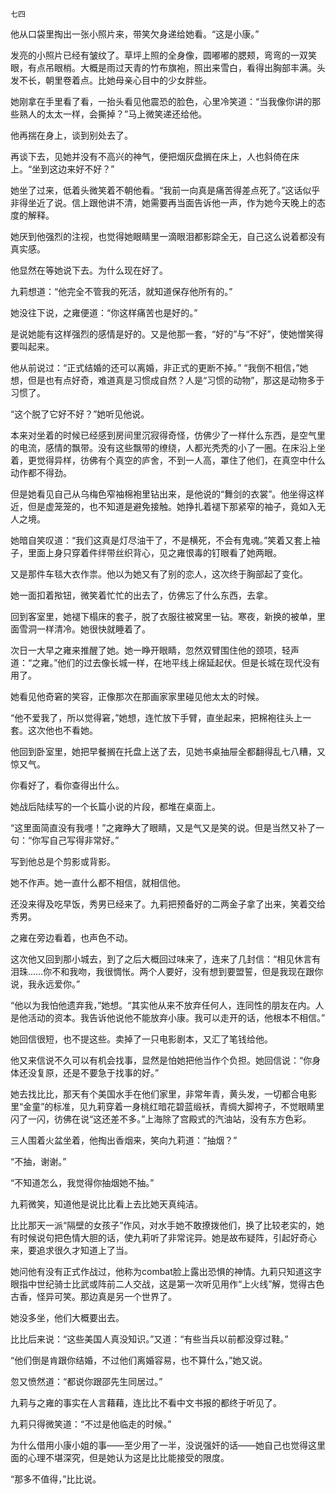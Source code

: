     七四 

   他从口袋里掏出一张小照片来，带笑欠身递给她看。“这是小康。”

   发亮的小照片已经有皱纹了。草坪上照的全身像，圆嘟嘟的腮颊，弯弯的一双笑眼，有点吊眼梢。大概是雨过天青的竹布旗袍，照出来雪白，看得出胸部丰满。头发不长，朝里卷着点。比她母亲心目中的少女胖些。

   她刚拿在手里看了看，一抬头看见他震恐的脸色，心里冷笑道：“当我像你讲的那些熟人的太太一样，会撕掉？”马上微笑递还给他。

   他再揣在身上，谈到别处去了。

   再谈下去，见她并没有不高兴的神气，便把烟灰盘搁在床上，人也斜倚在床上。“坐到这边来好不好？”

   她坐了过来，低着头微笑着不朝他看。“我前一向真是痛苦得差点死了。”这话似乎非得坐近了说。信上跟他讲不清，她需要再当面告诉他一声，作为她今天晚上的态度的解释。

   她厌到他强烈的注视，也觉得她眼睛里一滴眼泪都影踪全无，自己这么说着都没有真实感。

   他显然在等她说下去。为什么现在好了。

   九莉想道：“他完全不管我的死活，就知道保存他所有的。”

   她没往下说，之雍便道：“你这样痛苦也是好的。”

   是说她能有这样强烈的感情是好的。又是他那一套，“好的”与“不好”，使她憎笑得要叫起来。

   他从前说过：“正式结婚的还可以离婚，非正式的更断不掉。” “我倒不相信，”她想，但是也有点好奇，难道真是习惯成自然？人是“习惯的动物”，那这是动物多于习惯了。

   “这个脱了它好不好？”她听见他说。

   本来对坐着的时候已经感到房间里沉寂得奇怪，仿佛少了一样什么东西，是空气里的电流，感情的飘带。没有这些飘带的缭绕，人都光秃秃的小了一圈。在床沿上坐着，更觉得异样，彷佛有个真空的庐舍，不到一人高，罩住了他们，在真空中什么动作都不得劲。

   但是她看见自己从乌梅色窄袖棉袍里钻出来，是他说的“舞剑的衣裳”。他坐得这样近，但是虚笼笼的，也不知道是避免接触。她挣扎着褪下那紧窄的袖子，竟如入无人之境。

   她暗自笑叹道：“我们这真是灯尽油干了，不是横死，不会有鬼魂。”笑着又套上袖子，里面上身只穿着件绊带丝织背心，见之雍恨毒的钉眼看了她两眼。

   又是那件车毯大衣作祟。他以为她又有了别的恋人，这次终于胸部起了变化。

   她一面扣着揿钮，微笑着忙忙的出去了，仿佛忘了什么东西，去拿。

   回到客室里，她褪下榻床的套子，脱了衣服往被窝里一钻。寒夜，新换的被单，里面雪洞一样清冷。她很快就睡着了。

   次日一大早之雍来推醒了她。她一睁开眼睛，忽然双臂围住他的颈项，轻声道：“之雍。”他们的过去像长城一样，在地平线上绵延起伏。但是长城在现代没有用了。

   她看见他奇窘的笑容，正像那次在那画家家里碰见他太太的时候。

   “他不爱我了，所以觉得窘，”她想，连忙放下手臂，直坐起来，把棉袍往头上一套。这次他也不看她。

   他回到卧室里，她把早餐搁在托盘上送了去，见她书桌抽屉全都翻得乱七八糟，又惊又气。

   你看好了，看你查得出什么。

   她战后陆续写的一个长篇小说的片段，都堆在桌面上。

   “这里面简直没有我嚜！”之雍睁大了眼睛，又是气又是笑的说。但是当然又补了一句：“你写自己写得非常好。”

   写到他总是个剪影或背影。

   她不作声。她一直什么都不相信，就相信他。

   还没来得及吃早饭，秀男已经来了。九莉把预备好的二两金子拿了出来，笑着交给秀男。

   之雍在旁边看着，也声色不动。

   这次他又回到那小城去，到了之后大概回过味来了，连来了几封信：“相见休言有泪珠……你不和我吻，我很惆怅。两个人要好，没有想到要盟誓，但是我现在跟你说，我永远爱你。”

   “他以为我怕他遗弃我，”她想。“其实他从来不放弃任何人，连同性的朋友在内。人是他活动的资本。我告诉他说他不能放弃小康。我可以走开的话，他根本不相信。”

   她回信很短，也不提这些。卖掉了一只电影剧本，又汇了笔钱给他。

   他又来信说不久可以有机会找事，显然是怕她把他当作个负担。她回信说：“你身体还没复原，还是不要急于找事的好。”

   她去找比比，那天有个美国水手在他们家里，非常年青，黄头发，一切都合电影里“金童”的标准，见九莉穿着一身桃红暗花碧蓝缎袄，青绸大脚袴子，不觉眼睛里闪了一闪，彷佛在说“这还差不多。”上海除了宫殿式的汽油站，没有东方色彩。

   三人围着火盆坐着，他掏出香烟来，笑向九莉道：“抽烟？”

   “不抽，谢谢。”

   “不知道怎么，我觉得你抽烟她不抽。”

   九莉微笑，知道他是说比比看上去比她天真纯洁。

   比比那天一派“隔壁的女孩子”作风，对水手她不敢撩拨他们，换了比较老实的，她有时候说句把色情大胆的话，使九莉听了非常诧异。她是故布疑阵，引起好奇心来，要追求很久才知道上了当。

   她问他有没有正式作战过，他称为combat脸上露出恐惧的神情。九莉只知道这字眼指中世纪骑士比武或阵前二人交战，这是第一次听见用作“上火线”解，觉得古色古香，怪异可笑。那边真是另一个世界了。

   她没多坐，他们大概要出去。

   比比后来说：“这些美国人真没知识。”又道：“有些当兵以前都没穿过鞋。”

   “他们倒是肯跟你结婚，不过他们离婚容易，也不算什么，”她又说。

   忽又愤然道：“都说你跟邵先生同居过。”

   九莉与之雍的事实在人言藉藉，连比比不看中文书报的都终于听见了。

   九莉只得微笑道：“不过是他临走的时候。”

   为什么借用小康小姐的事——至少用了一半，没说强奸的话——她自己也觉得这里面的心理不堪深究，但是她认为这是比比能接受的限度。

   “那多不值得，”比比说。

